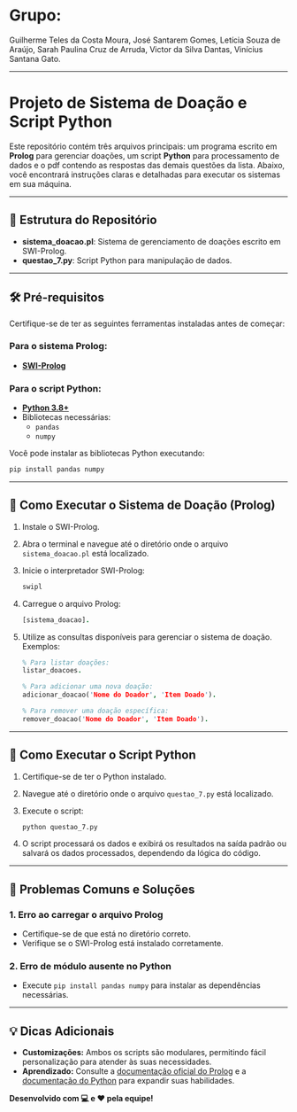 # Grupo:
Guilherme Teles da Costa Moura,
José Santarem Gomes,
Letícia Souza de Araújo,
Sarah Paulina Cruz de Arruda,
Victor da Silva Dantas,
Vinícius Santana Gato.

---

# Projeto de Sistema de Doação e Script Python

Este repositório contém três arquivos principais: um programa escrito em **Prolog** para gerenciar doações, um script **Python** para processamento de dados e o pdf contendo as respostas das demais questões da lista. Abaixo, você encontrará instruções claras e detalhadas para executar os sistemas em sua máquina.

---

## 📂 Estrutura do Repositório

- **sistema_doacao.pl**: Sistema de gerenciamento de doações escrito em SWI-Prolog.
- **questao_7.py**: Script Python para manipulação de dados.

---

## 🛠️ Pré-requisitos

Certifique-se de ter as seguintes ferramentas instaladas antes de começar:

### Para o sistema Prolog:
- **[SWI-Prolog](https://www.swi-prolog.org/)**

### Para o script Python:
- **[Python 3.8+](https://www.python.org/)**
- Bibliotecas necessárias:
  - `pandas`
  - `numpy`

Você pode instalar as bibliotecas Python executando:

```bash
pip install pandas numpy
```

---

## 🚀 Como Executar o Sistema de Doação (Prolog)

1. Instale o SWI-Prolog.
2. Abra o terminal e navegue até o diretório onde o arquivo `sistema_doacao.pl` está localizado.
3. Inicie o interpretador SWI-Prolog:

   ```bash
   swipl
   ```

4. Carregue o arquivo Prolog:

   ```prolog
   [sistema_doacao].
   ```

5. Utilize as consultas disponíveis para gerenciar o sistema de doação. Exemplos:

   ```prolog
   % Para listar doações:
   listar_doacoes.

   % Para adicionar uma nova doação:
   adicionar_doacao('Nome do Doador', 'Item Doado').

   % Para remover uma doação específica:
   remover_doacao('Nome do Doador', 'Item Doado').
   ```

---

## 🐍 Como Executar o Script Python

1. Certifique-se de ter o Python instalado.
2. Navegue até o diretório onde o arquivo `questao_7.py` está localizado.
3. Execute o script:

   ```bash
   python questao_7.py
   ```

4. O script processará os dados e exibirá os resultados na saída padrão ou salvará os dados processados, dependendo da lógica do código.

---

## 🧐 Problemas Comuns e Soluções

### 1. **Erro ao carregar o arquivo Prolog**
   - Certifique-se de que está no diretório correto.
   - Verifique se o SWI-Prolog está instalado corretamente.

### 2. **Erro de módulo ausente no Python**
   - Execute `pip install pandas numpy` para instalar as dependências necessárias.

---

## 💡 Dicas Adicionais

- **Customizações:** Ambos os scripts são modulares, permitindo fácil personalização para atender às suas necessidades.
- **Aprendizado:** Consulte a [documentação oficial do Prolog](https://www.swi-prolog.org/) e a [documentação do Python](https://docs.python.org/3/) para expandir suas habilidades.


**Desenvolvido com 💻 e ❤️ pela equipe!**
